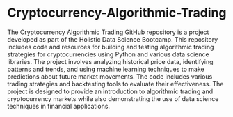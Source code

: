 # Cryptocurrency-Algorithmic-Trading
 The Cryptocurrency Algorithmic Trading GitHub repository is a project developed as part of the Holistic Data Science Bootcamp. This repository includes code and resources for building and testing algorithmic trading strategies for cryptocurrencies using Python and various data science libraries. The project involves analyzing historical price data, identifying patterns and trends, and using machine learning techniques to make predictions about future market movements. The code includes various trading strategies and backtesting tools to evaluate their effectiveness. The project is designed to provide an introduction to algorithmic trading and cryptocurrency markets while also demonstrating the use of data science techniques in financial applications.
